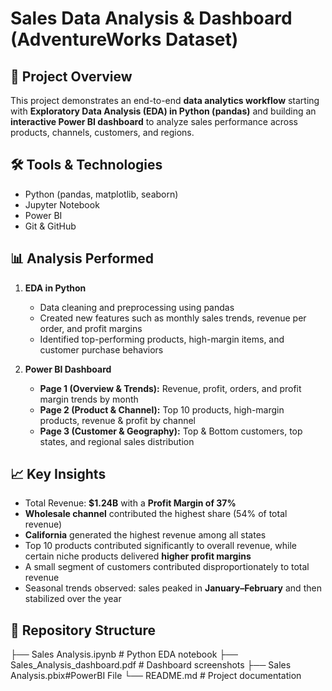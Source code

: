 # Sales Data Analysis & Dashboard (AdventureWorks Dataset)

## 📌 Project Overview
This project demonstrates an end-to-end **data analytics workflow** starting with **Exploratory Data Analysis (EDA) in Python (pandas)** and building an **interactive Power BI dashboard** to analyze sales performance across products, channels, customers, and regions.


## 🛠️ Tools & Technologies
- Python (pandas, matplotlib, seaborn)
- Jupyter Notebook
- Power BI
- Git & GitHub

## 📊 Analysis Performed
1. **EDA in Python**
   - Data cleaning and preprocessing using pandas
   - Created new features such as monthly sales trends, revenue per order, and profit margins
   - Identified top-performing products, high-margin items, and customer purchase behaviors

2. **Power BI Dashboard**
   - **Page 1 (Overview & Trends):** Revenue, profit, orders, and profit margin trends by month  
   - **Page 2 (Product & Channel):** Top 10 products, high-margin products, revenue & profit by channel  
   - **Page 3 (Customer & Geography):** Top  & Bottom customers, top states, and regional sales distribution  


## 📈 Key Insights
- Total Revenue: **$1.24B** with a **Profit Margin of 37%**  
- **Wholesale channel** contributed the highest share (54% of total revenue)  
- **California** generated the highest revenue among all states  
- Top 10 products contributed significantly to overall revenue, while certain niche products delivered **higher profit margins**  
- A small segment of customers contributed disproportionately to total revenue 
- Seasonal trends observed: sales peaked in **January–February** and then stabilized over the year  

## 📂 Repository Structure
├── Sales Analysis.ipynb # Python EDA notebook
├── Sales_Analysis_dashboard.pdf # Dashboard screenshots
├── Sales Analysis.pbix#PowerBI File
└── README.md # Project documentation
